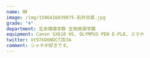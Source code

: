```yaml
---
name: 榊
image: /img/1586416039075-石井日菜.jpg
grade: "4"
department: 生命環境学群 生物資源学類
equipment: Canon SX610 HS, OLYMPUS PEN E-PL8, スマホ
twitter: Vt97kD6NOCfZD3A
comment: シャチが好きです。
---
```

